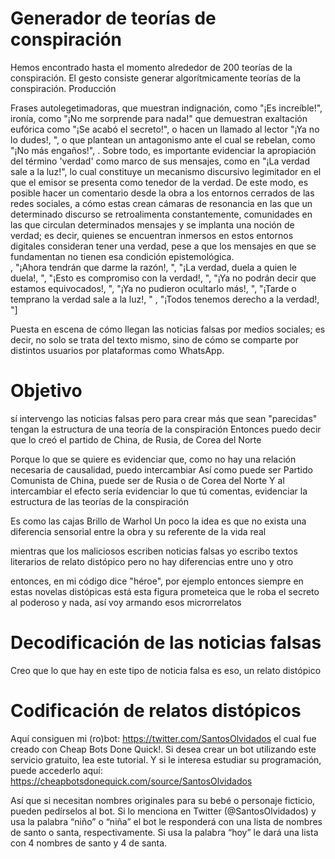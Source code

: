 # Generador de teorías de conspiración

Hemos encontrado hasta el momento alrededor de 200 teorías de la conspiración. 
El gesto consiste generar algorítmicamente teorías de la conspiración.
Producción 


Frases autolegetimadoras, 
que muestran indignación, como "¡Es increíble!", 
ironía, como "¡No me sorprende para nada!"
que demuestran exaltación eufórica como "¡Se acabó el secreto!", 
o hacen un llamado al lector "¡Ya no lo dudes!, ", 
o que plantean un antagonismo ante el cual se rebelan, como "¡No más engaños!", 
. Sobre todo, es importante evidenciar la apropiación del término 'verdad' como marco de sus mensajes, como en "¡La verdad sale a la luz!", lo cual constituye un mecanismo discursivo legimitador en el que el emisor se presenta como tenedor de la verdad.
De este modo, es posible hacer un comentario desde la obra a los entornos cerrados de las redes sociales, a cómo estas crean cámaras de resonancia en las que un determinado discurso se retroalimenta constantemente, comunidades en las que circulan determinados mensajes y se implanta una noción de verdad; es decir, quienes se encuentran inmersos en estos entornos digitales consideran tener una verdad, pese a que los mensajes en que se fundamentan no tienen esa condición epistemológica.  
, "¡Ahora tendrán que darme la razón!, ", "¡La verdad, duela a quien le duela!, ", "¡Esto es compromiso con la verdad!, ", "¡Ya no podrán decir que estamos equivocados!, ", "¡Ya no pudieron ocultarlo más!, ", "¡Tarde o temprano la verdad sale a la luz!, " , "¡Todos tenemos derecho a la verdad!, "]

Puesta en escena de cómo llegan las noticias falsas por medios sociales; es decir, no solo se trata del texto mismo, sino de cómo se comparte por distintos usuarios por plataformas como WhatsApp.

# Objetivo 
sí intervengo las noticias falsas pero para crear más que sean "parecidas"
tengan la estructura de una teoría de la conspiración
Entonces puedo decir que lo creó el partido de China, de Rusia, de Corea del Norte 


 Porque lo que se quiere es evidenciar que, como no hay una relación necesaria de causalidad, puedo intercambiar
Así como puede ser Partido Comunista de China, puede ser de Rusia o de Corea del Norte
Y al intercambiar el efecto sería evidenciar lo que tú comentas, evidenciar la estructura de las teorías de la conspiración


Es como las cajas Brillo de Warhol
Un poco la idea es que no exista una diferencia sensorial entre la obra y su referente de la vida real

mientras que los maliciosos escriben noticias falsas
yo escribo textos literarios de relato distópico
pero no hay diferencias entre uno y otro


entonces, en mi código dice "héroe", por ejemplo
entonces siempre en estas novelas distópicas está esta figura prometeica que le roba el secreto al poderoso
y nada, así voy armando esos microrrelatos

# Decodificación de las noticias falsas
Creo que lo que hay en este tipo de noticia falsa es eso, un relato distópico

# Codificación de relatos distópicos


Aquí consiguen mi (ro)bot: https://twitter.com/SantosOlvidados el cual fue creado con Cheap Bots Done Quick!. Si desea crear un bot utilizando este servicio gratuito, lea este tutorial. Y si le interesa estudiar su programación, puede accederlo aquí: https://cheapbotsdonequick.com/source/SantosOlvidados

Así que si necesitan nombres originales para su bebé o personaje ficticio, pueden pedírselos al bot. Si lo menciona en Twitter (@SantosOlvidados) y usa la palabra “niño” o “niña” el bot le responderá con una lista de nombres de santo o santa, respectivamente. Si usa la palabra “hoy” le dará una lista con 4 nombres de santo y 4 de santa.
